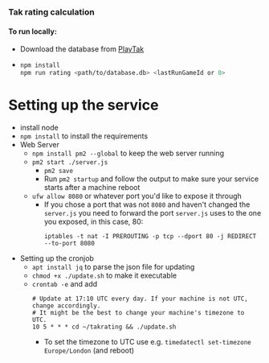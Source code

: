 ### Tak rating calculation

#### To run locally:
- Download the database from [PlayTak](www.playtak.com/games)
-
  ```sh
  npm install
  npm run rating <path/to/database.db> <lastRunGameId or 0>
  ```


# Setting up the service
- install node
- `npm install` to install the requirements
- Web Server
  - `npm install pm2 --global` to keep the web server running
  - `pm2 start ./server.js`
    - `pm2 save`
    - Run `pm2 startup` and follow the output to make sure your service starts after a machine reboot
  - `ufw allow 8080` or whatever port you'd like to expose it through
    - If you chose a port that was not `8080` and haven't changed the `server.js` you need to forward the port `server.js` uses to the one you exposed, in this case, 80:
      ```
      iptables -t nat -I PREROUTING -p tcp --dport 80 -j REDIRECT --to-port 8080
      ```
- Setting up the cronjob
  - `apt install jq` to parse the json file for updating
  - `chmod +x ./update.sh` to make it executable
  - `crontab -e` and add
    ```
    # Update at 17:10 UTC every day. If your machine is not UTC, change accordingly.
    # It might be the best to change your machine's timezone to UTC.
    10 5 * * * cd ~/takrating && ./update.sh
    ```
    - To set the timezone to UTC use e.g. `timedatectl set-timezone Europe/London` (and reboot)